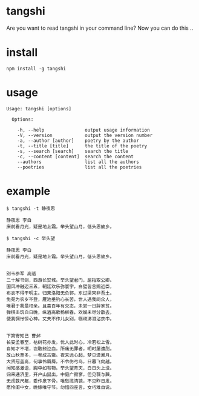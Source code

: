 tangshi
=======

Are you want to read tangshi in your command line? Now you can do this ..

install
=======
`npm install -g tangshi`

usage
=====

```
Usage: tangshi [options]

  Options:

    -h, --help               output usage information
    -V, --version            output the version number
    -a, --author [author]    poetry by the author
    -t, --title [title]      the title of the poetry
    -s, --search [search]    search the title
    -c, --content [content]  search the content
    --authors                list all the authors
    --poetries               list all the poetries
```

example
=======
`$ tangshi -t 静夜思`


```
静夜思 李白
床前看月光，疑是地上霜。举头望山月，低头思故乡。
```

`$ tangshi -c 举头望`

```
静夜思 李白
床前看月光，疑是地上霜。举头望山月，低头思故乡。


别韦参军 高适
二十解书剑，西游长安城。举头望君门，屈指取公卿。
国风冲融迈三五，朝廷欢乐弥寰宇。白璧皆言赐近臣，
布衣不得干明主。归来洛阳无负郭，东过梁宋非吾土。
兔苑为农岁不登，雁池垂钓心长苦。世人遇我同众人，
唯君于我最相亲。且喜百年有交态，未尝一日辞家贫。
弹棋击筑白日晚，纵酒高歌杨柳春。欢娱未尽分散去，
使我惆怅惊心神。丈夫不作儿女别，临歧涕泪沾衣巾。


下第寄知己 曹邺
长安孟春至，枯树花亦发。忧人此时心，冷若松上雪。
自知才不堪，岂敢频泣血。所痛无罪者，明时屡遭刖。
故山秋草多，一卷成古辙。夜来远心起，梦见潇湘月。
大贤冠盖高，何事怜屑屑。不令伤弓鸟，日暮飞向越。
闻知感激语，胸中如有物。举头望青天，白日头上没。
归来通济里，开户山鼠出。中庭广寂寥，但见薇与蕨。
无虑数尺躯，委作泉下骨。唯愁揽清镜，不见昨日发。
愿怜闺中女，晚嫁唯守节。勿惜四座言，女巧难自说。
```